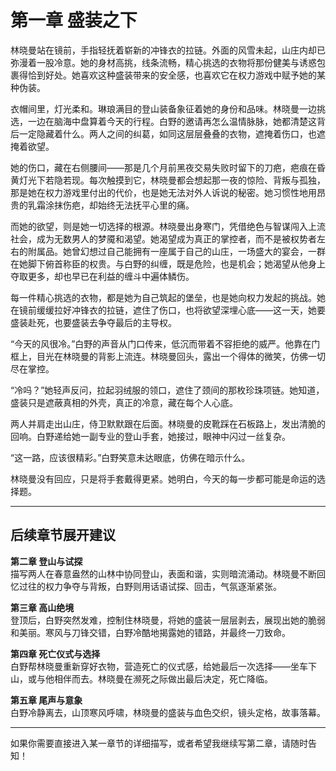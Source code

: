 # 第一章 盛装之下

林晓曼站在镜前，手指轻抚着崭新的冲锋衣的拉链。外面的风雪未起，山庄内却已弥漫着一股冷意。她的身材高挑，线条流畅，精心挑选的衣物将那份健美与诱惑包裹得恰到好处。她喜欢这种盛装带来的安全感，也喜欢它在权力游戏中赋予她的某种伪装。

衣帽间里，灯光柔和。琳琅满目的登山装备象征着她的身份和品味。林晓曼一边挑选，一边在脑海中盘算着今天的行程。白野的邀请再怎么温情脉脉，她都清楚这背后一定隐藏着什么。两人之间的纠葛，如同这层层叠叠的衣物，遮掩着伤口，也遮掩着欲望。

她的伤口，藏在右侧腰间——那是几个月前黑夜交易失败时留下的刀疤，疤痕在昏黄灯光下若隐若现。每次触摸到它，林晓曼都会想起那一夜的惊险、背叛与孤独，那是她在权力游戏里付出的代价，也是她无法对外人诉说的秘密。她习惯性地用昂贵的乳霜涂抹伤疤，却始终无法抚平心里的痛。

而她的欲望，则是她一切选择的根源。林晓曼出身寒门，凭借绝色与智谋闯入上流社会，成为无数男人的梦魇和渴望。她渴望成为真正的掌控者，而不是被权势者左右的附属品。她曾幻想过自己能拥有一座属于自己的山庄，一场盛大的宴会，一群在她脚下俯首称臣的权贵。与白野的纠缠，既是危险，也是机会；她渴望从他身上夺取更多，却也早已在利益的缠斗中遍体鳞伤。

每一件精心挑选的衣物，都是她为自己筑起的堡垒，也是她向权力发起的挑战。她在镜前缓缓拉好冲锋衣的拉链，遮住了伤口，也将欲望深埋心底——这一天，她要盛装赴死，也要盛装去争夺最后的主导权。

“今天的风很冷。”白野的声音从门口传来，低沉而带着不容拒绝的威严。他靠在门框上，目光在林晓曼的背影上流连。林晓曼回头，露出一个得体的微笑，仿佛一切尽在掌控。

“冷吗？”她轻声反问，拉起羽绒服的领口，遮住了颈间的那枚珍珠项链。她知道，盛装只是遮蔽真相的外壳，真正的冷意，藏在每个人心底。

两人并肩走出山庄，侍卫默默跟在后面。林晓曼的皮靴踩在石板路上，发出清脆的回响。白野递给她一副专业的登山手套，她接过，眼神中闪过一丝复杂。

“这一路，应该很精彩。”白野笑意未达眼底，仿佛在暗示什么。

林晓曼没有回应，只是将手套戴得更紧。她明白，今天的每一步都可能是命运的选择题。

---

## 后续章节展开建议

**第二章 登山与试探**  
描写两人在春意盎然的山林中协同登山，表面和谐，实则暗流涌动。林晓曼不断回忆过往的权力争夺与背叛，白野则用话语试探、回击，气氛逐渐紧张。

**第三章 高山绝境**  
登顶后，白野突然发难，控制住林晓曼，将她的盛装一层层剥去，展现出她的脆弱和美丽。寒风与刀锋交错，白野冷酷地揭露她的错路，并最终一刀致命。

**第四章 死亡仪式与选择**  
白野帮林晓曼重新穿好衣物，营造死亡的仪式感，给她最后一次选择——坐车下山，或与他相伴而去。林晓曼在濒死之际做出最后决定，死亡降临。

**第五章 尾声与意象**  
白野冷静离去，山顶寒风呼啸，林晓曼的盛装与血色交织，镜头定格，故事落幕。

---

如果你需要直接进入某一章节的详细描写，或者希望我继续写第二章，请随时告知！